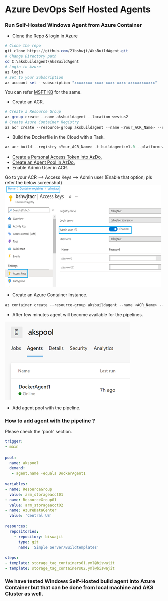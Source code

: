 # Azure DevOps Self Hosted Agents

### Run Self-Hosted Windows Agent from Azure Container 

- Clone the Repo & login in Azure

```powershell
# Clone the repo
git clone https://github.com/21bshwjt/AksBuildAgent.git
# Change Directory path
cd C:\aksbuildagent\AksBuildAgent
# Login to Azure
az login
# Set to your Subscription
az account set --subscription "xxxxxxxx-xxxx-xxxx-xxxx-xxxxxxxxxxxx"
```

You can refer [MSFT KB](https://docs.microsoft.com/en-us/azure/devops/pipelines/agents/docker?view=azure-devops) for the same.

- Create an ACR.
```powershell
# Create a Resource Group
az group create --name aksbuildagent --location westus2
# Create Azure Container Registry
az acr create --resource-group aksbuildagent --name <Your_ACR_Name> --sku Basic
```
- Build the Dockerfile in the Cloud with a Task.
```powershell
az acr build --registry <Your_ACR_Name> -t buildagent:v1.0 --platform windows .
```
- [Create a Personal Access Token into AzDo.](https://docs.microsoft.com/en-us/azure/devops/pipelines/agents/v2-windows?view=azure-devops#authenticate-with-a-personal-access-token-pat:~:text=Authenticate%20with%20a%20personal%20access%20token%20(PAT))
- [Create an Agent Pool in AzDo.](https://docs.microsoft.com/en-us/azure/devops/pipelines/agents/pools-queues?view=azure-devops&tabs=yaml%2Cbrowser)
- Enable Admin User in ACR.

Go to your ACR --> Access Keys --> Admin user (Enable that option; pls refer the below screenshot)
<img src="https://github.com/21bshwjt/AksBuildAgent/blob/ecebd07cab0cf75c88083d82e5b75aba868be2be/images/ACR.png?raw=true" width="500" height="325">

- Create an Azure Container Instance.

```powershell
az container create --resource-group aksbuildagent --name <ACR_Name> --image <Image_URL> --restart-policy OnFailure --registry-login-server <ACR_Login_Server> --registry-username <ACR_UserName> --registry-password <Password> --os-type Windows --environment-variables 'AZP_URL=<AZDO_URL>' 'AZP_TOKEN=<PAT>' 'AZP_POOL=<Pool_Name>' 'AZP_AGENT_NAME=<Agent_Name>' 
```
- After few minutes agent will become available for the pipelines.
<img src="https://github.com/21bshwjt/AksBuildAgent/blob/d9eb0712f7dbee6567a0c8e72d87f9a327c51dae/images/akspool.png?raw=true" width="400" height="250">

- Add agent pool with the pipeline.

### How to add agent with the pipeline ?
Please check the 'pool:' section.
```yaml
trigger:
- main

pool:
  name: akspool
  demand:
   - agent.name -equals DockerAgent1

variables:
- name: ResourceGroup
  value: arm_storageacct01
- name: ResourceGroup01
  value: arm_storageacct02
- name: AzureDataCenter
  value: 'Central US'

resources:
  repositories:
    - repository: biswajit
      type: git
      name: 'Simple Server/Buildtemplates'

steps:
- template: storage_tag_containers01.yml@biswajit
- template: storage_tag_containers02.yml@biswajit
```

### We have tested Windows Self-Hosted build agent into Azure Container but that can be done from local machine and AKS Cluster as well.  
